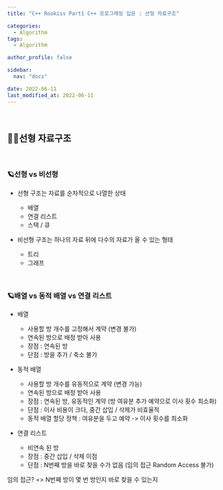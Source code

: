 ```yaml
---
title: "C++ Rookiss Part1 C++ 프로그래밍 입문 : 선형 자료구조"

categories:
  - Algorithm
tags:
  - Algorithm

author_profile: false

sidebar:
  nav: "docs"

date: 2022-06-11
last_modified_at: 2022-06-11
---
```


<br>

## 🙇‍♀️선형 자료구조



<br>


### 🪐선형 vs 비선형

* 선형 구조는 자료를 순차적으로 나열한 상태
    - 배열
    - 연결 리스트
    - 스택 / 큐

* 비선형 구조는 하나의 자료 뒤에 다수의 자료가 올 수 있는 형태
    - 트리
    - 그래프

    
<br>


### 🪐배열 vs 동적 배열 vs 연결 리스트

* 배열
    - 사용할 방 개수를 고정해서 계약 (변경 불가)
    - 연속된 방으로 배정 받아 사용
    - 장점 : 연속된 방
    - 단점 : 방을 추가 / 축소 불가

* 동적 배열
    - 사용할 방 개수를 유동적으로 계약 (변경 가능)
    - 연속된 방으로 배정 받아 사용
    - 장점 : 연속된 방, 유동적인 계약 (방 여유분 추가 예약으로 이사 횟수 최소화)
    - 단점 : 이사 비용이 크다, 중간 삽입 / 삭제가 비효율적
    - 동적 배열 할당 정책 : 여유분을 두고 예약 -> 이사 횟수를 최소화

* 연결 리스트
    - 비연속 된 방
    - 장점 : 중간 삽입 / 삭제 이점
    - 단점 : N번째 방을 바로 찾을 수가 없음 (임의 접근 Random Access 불가)

임의 접근? => N번째 방이 몇 번 방인지 바로 찾을 수 있는지
